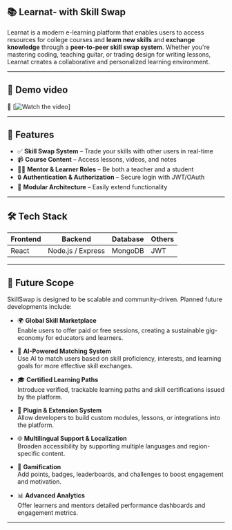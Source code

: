 ## 📚 Learnat- with Skill Swap

Learnat is a modern e-learning platform that enables users to access resources for college courses and  **learn new skills** and **exchange knowledge** through a **peer-to-peer skill swap system**. Whether you're mastering coding, teaching guitar, or trading design for writing lessons, Learnat creates a collaborative and personalized learning environment.

---

## 🚀 Demo video

🔗 [![Watch the video](https://img.youtube.com/vi/VIDEO_ID/0.jpg)]


---

## 🧠 Features

- ✅ **Skill Swap System** – Trade your skills with other users in real-time
- 📹 **Course Content** – Access lessons, videos, and notes
- 🧑‍🏫 **Mentor & Learner Roles** – Be both a teacher and a student
- 🔒 **Authentication & Authorization** – Secure login with JWT/OAuth
- 🧩 **Modular Architecture** – Easily extend functionality

---

## 🛠️ Tech Stack

| Frontend        | Backend          | Database            | Others                         |
|-----------------|------------------|----------------------|--------------------------------|
| React | Node.js / Express| MongoDB | JWT|

---

## 🔮 Future Scope

SkillSwap is designed to be scalable and community-driven. Planned future developments include:

- 🌍 **Global Skill Marketplace**  
  Enable users to offer paid or free sessions, creating a sustainable gig-economy for educators and learners.

- 🤖 **AI-Powered Matching System**  
  Use AI to match users based on skill proficiency, interests, and learning goals for more effective skill exchanges.

- 🎓 **Certified Learning Paths**  
  Introduce verified, trackable learning paths and skill certifications issued by the platform.

- 🧩 **Plugin & Extension System**  
  Allow developers to build custom modules, lessons, or integrations into the platform.

- 🌐 **Multilingual Support & Localization**  
  Broaden accessibility by supporting multiple languages and region-specific content.

- 🧠 **Gamification**  
  Add points, badges, leaderboards, and challenges to boost engagement and motivation.

- 📊 **Advanced Analytics**  
  Offer learners and mentors detailed performance dashboards and engagement metrics.

---



